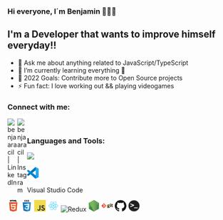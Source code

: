 ### Hi everyone, I´m Benjamin 👋👨‍💻

<!-- Aca iria mi banner -->

## I'm a Developer that wants to improve himself everyday!!

- 💬 Ask me about anything related to JavaScript/TypeScript
- 🌱 I’m currently learning everything 🤣
- 🥅 2022 Goals: Contribute more to Open Source projects
- ⚡ Fun fact: I love working out && playing videogames

### Connect with me:

[<img align="left" alt="benjaaracil | LinkedIn" width="22px" src="https://cdn.jsdelivr.net/npm/simple-icons@v3/icons/linkedin.svg" />][linkedin]
[<img align="left" alt="benjaaracil | Instagram" width="22px" src="https://cdn.jsdelivr.net/npm/simple-icons@v3/icons/instagram.svg" />][instagram]

<br>

### Languages and Tools:


<img align-items= "left" src="https://github-readme-stats.vercel.app/api/top-langs/?username=benjaaracil&layout=compact" />

<br>

<img align-items="left" alt="Visual Studio Code" width="26px" src="https://raw.githubusercontent.com/github/explore/80688e429a7d4ef2fca1e82350fe8e3517d3494d/topics/visual-studio-code/visual-studio-code.png" /> <p>Visual Studio Code</p>
<img align-items="left" alt="HTML5" width="26px" src="https://raw.githubusercontent.com/github/explore/80688e429a7d4ef2fca1e82350fe8e3517d3494d/topics/html/html.png" />
<img align-items="left" alt="CSS3" width="26px" src="https://raw.githubusercontent.com/github/explore/80688e429a7d4ef2fca1e82350fe8e3517d3494d/topics/css/css.png" />
<img align-items="left" alt="JavaScript" width="26px" src="https://raw.githubusercontent.com/github/explore/80688e429a7d4ef2fca1e82350fe8e3517d3494d/topics/javascript/javascript.png" />
<img align-items="left" alt="React" width="26px" src="https://raw.githubusercontent.com/github/explore/80688e429a7d4ef2fca1e82350fe8e3517d3494d/topics/react/react.png" />
<img align-items="left" alt="Redux" width="26px" src="https://pics.freeicons.io/uploads/icons/png/9818154791551942292-512.png" />
<img align-items="left" alt="Node.js" width="26px" src="https://raw.githubusercontent.com/github/explore/80688e429a7d4ef2fca1e82350fe8e3517d3494d/topics/nodejs/nodejs.png" />
<img align-items="left" alt="Git" width="26px" src="https://raw.githubusercontent.com/github/explore/80688e429a7d4ef2fca1e82350fe8e3517d3494d/topics/git/git.png" />
<img align-items="left" alt="GitHub" width="26px" src="https://raw.githubusercontent.com/github/explore/78df643247d429f6cc873026c0622819ad797942/topics/github/github.png" />
<img align-items="left" alt="Terminal" width="26px" src="https://raw.githubusercontent.com/github/explore/80688e429a7d4ef2fca1e82350fe8e3517d3494d/topics/terminal/terminal.png" />




[instagram]: https://instagram.com/benjaaracil
[linkedin]: https://linkedin.com/in/benjaminaracil